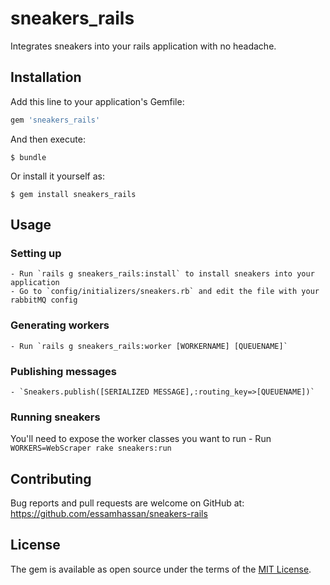 # sneakers_rails

Integrates sneakers into your rails application with no headache.

## Installation

Add this line to your application's Gemfile:

```ruby
gem 'sneakers_rails'
```

And then execute:

    $ bundle

Or install it yourself as:

    $ gem install sneakers_rails

## Usage

### Setting up
    - Run `rails g sneakers_rails:install` to install sneakers into your application
    - Go to `config/initializers/sneakers.rb` and edit the file with your rabbitMQ config

### Generating workers
    - Run `rails g sneakers_rails:worker [WORKERNAME] [QUEUENAME]`

### Publishing messages
    - `Sneakers.publish([SERIALIZED MESSAGE],:routing_key=>[QUEUENAME])`

### Running sneakers
You'll need to expose the worker classes you want to run
    - Run `WORKERS=WebScraper rake sneakers:run`

## Contributing

Bug reports and pull requests are welcome on GitHub at:
https://github.com/essamhassan/sneakers-rails


## License

The gem is available as open source under the terms of the [MIT License](http://opensource.org/licenses/MIT).
